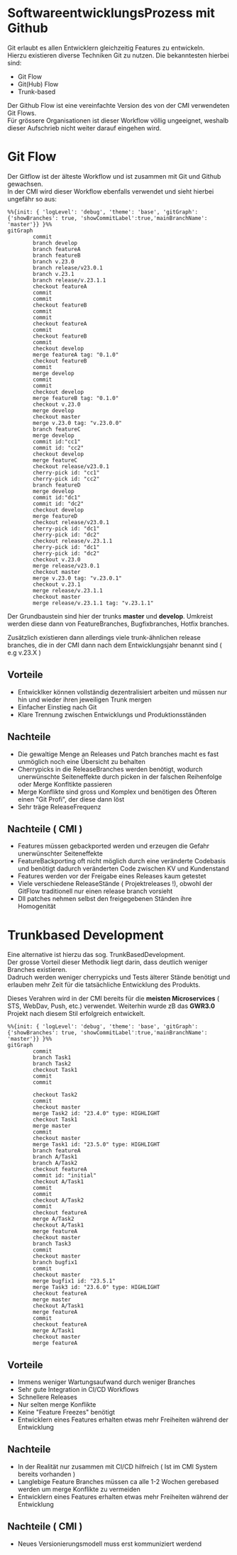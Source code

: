 # SoftwareentwicklungsProzess mit Github

Git erlaubt es allen Entwicklern gleichzeitig Features zu entwickeln.  
Hierzu existieren diverse Techniken Git zu nutzen.
Die bekanntesten hierbei sind:

* Git Flow
* Git(Hub) Flow
* Trunk-based 

Der Github Flow ist eine vereinfachte Version des von der CMI verwendeten Git Flows.  
Für grössere Organisationen ist dieser Workflow völlig ungeeignet, weshalb dieser Aufschrieb nicht weiter darauf eingehen wird.

# Git Flow
Der Gitflow ist der älteste Workflow und ist zusammen mit Git und Github gewachsen.  
In der CMI wird dieser Workflow ebenfalls verwendet und sieht hierbei ungefähr so aus:

```mermaid
%%{init: { 'logLevel': 'debug', 'theme': 'base', 'gitGraph': {'showBranches': true, 'showCommitLabel':true,'mainBranchName': 'master'}} }%%
gitGraph
        commit
        branch develop
        branch featureA
        branch featureB
        branch v.23.0
        branch release/v23.0.1
        branch v.23.1
        branch release/v.23.1.1
        checkout featureA
        commit
        commit
        checkout featureB
        commit
        commit
        checkout featureA
        commit
        checkout featureB
        commit
        checkout develop
        merge featureA tag: "0.1.0"
        checkout featureB
        commit
        merge develop
        commit
        commit
        checkout develop
        merge featureB tag: "0.1.0"
        checkout v.23.0
        merge develop
        checkout master
        merge v.23.0 tag: "v.23.0.0"
        branch featureC
        merge develop
        commit id:"cc1"
        commit id: "cc2"
        checkout develop
        merge featureC
        checkout release/v23.0.1
        cherry-pick id: "cc1"
        cherry-pick id: "cc2"
        branch featureD
        merge develop
        commit id:"dc1"
        commit id: "dc2"
        checkout develop
        merge featureD
        checkout release/v23.0.1
        cherry-pick id: "dc1"
        cherry-pick id: "dc2"
        checkout release/v.23.1.1
        cherry-pick id: "dc1"
        cherry-pick id: "dc2"
        checkout v.23.0
        merge release/v23.0.1
        checkout master
        merge v.23.0 tag: "v.23.0.1"
        checkout v.23.1
        merge release/v.23.1.1
        checkout master
        merge release/v.23.1.1 tag: "v.23.1.1"
```

Der Grundbaustein sind hier der trunks **master** und **develop**. 
Umkreist werden diese dann von FeatureBranches, Bugfixbranches, Hotfix branches.

Zusätzlich existieren dann allerdings viele trunk-ähnlichen release branches, die in der CMI dann nach dem Entwicklungsjahr benannt sind ( e.g v.23.X )

## Vorteile
* Entwicklker können vollständig dezentralisiert arbeiten und müssen nur hin und wieder ihren jeweiligen Trunk mergen
* Einfacher Einstieg nach Git
* Klare Trennung zwischen Entwicklungs und Produktionsständen

## Nachteile
* Die gewaltige Menge an Releases und Patch branches macht es fast unmöglich noch eine Übersicht zu behalten
* Cherrypicks in die ReleaseBranches werden benötigt, wodurch unerwünschte Seiteneffekte durch picken in der falschen Reihenfolge oder Merge Konfltikte passieren
* Merge Konflikte sind gross und Komplex und benötigen des Öfteren einen "Git Profi", der diese dann löst
* Sehr träge ReleaseFrequenz

## Nachteile ( CMI )
* Features müssen gebackported werden und erzeugen die Gefahr unerwünschter Seiteneffekte
* FeatureBackporting oft nicht möglich durch eine veränderte Codebasis und benötigt dadurch veränderten Code zwischen KV und Kundenstand
* Features werden vor der Freigabe eines Releases kaum getestet
* Viele verschiedene ReleaseStände ( Projektreleases !), obwohl der GitFlow traditionell nur einen release branch vorsieht
* Dll patches nehmen selbst den freigegebenen Ständen ihre Homogenität

# Trunkbased Development
Eine alternative ist hierzu das sog. TrunkBasedDevelopment.  
Der grosse Vorteil dieser Methodik liegt darin, dass deutlich weniger Branches existieren.  
Dadruch werden weniger cherrypicks und Tests älterer Stände benötigt und erlauben mehr Zeit für die tatsächliche Entwicklung des Produkts.

Dieses Verahren wird in der CMI bereits für die **meisten Microservices** ( STS, WebDav, Push, etc.) verwendet.
Weiterhin wurde zB das **GWR3.0** Projekt nach diesem Stil erfolgreich entwickelt.

```mermaid
%%{init: { 'logLevel': 'debug', 'theme': 'base', 'gitGraph': {'showBranches': true, 'showCommitLabel':true,'mainBranchName': 'master'}} }%%
gitGraph
        commit
        branch Task1
        branch Task2
        checkout Task1
        commit
        commit
        
        checkout Task2
        commit
        checkout master
        merge Task2 id: "23.4.0" type: HIGHLIGHT
        checkout Task1
        merge master
        commit
        checkout master
        merge Task1 id: "23.5.0" type: HIGHLIGHT
        branch featureA
        branch A/Task1
        branch A/Task2
        checkout featureA
        commit id: "initial"
        checkout A/Task1
        commit
        commit
        checkout A/Task2
        commit
        checkout featureA
        merge A/Task2
        checkout A/Task1
        merge featureA
        checkout master
        branch Task3
        commit
        checkout master
        branch bugfix1
        commit
        checkout master
        merge bugfix1 id: "23.5.1"
        merge Task3 id: "23.6.0" type: HIGHLIGHT
        checkout featureA
        merge master
        checkout A/Task1
        merge featureA
        commit
        checkout featureA
        merge A/Task1
        checkout master
        merge featureA
```
## Vorteile
* Immens weniger Wartungsaufwand durch weniger Branches 
* Sehr gute Integration in CI/CD Workflows
* Schnellere Releases
* Nur selten merge Konflikte
* Keine "Feature Freezes" benötigt
* Entwicklern eines Features erhalten etwas mehr Freiheiten während der Entwicklung

## Nachteile
* In der Realität nur zusammen mit CI/CD hilfreich ( Ist im CMI System bereits vorhanden )
* Langlebige Feature Branches müssen ca alle 1-2 Wochen gerebased werden um merge Konflikte zu vermeiden
* Entwicklern eines Features erhalten etwas mehr Freiheiten während der Entwicklung

## Nachteile ( CMI )
* Neues Versionierungsmodell muss erst kommuniziert werdend
